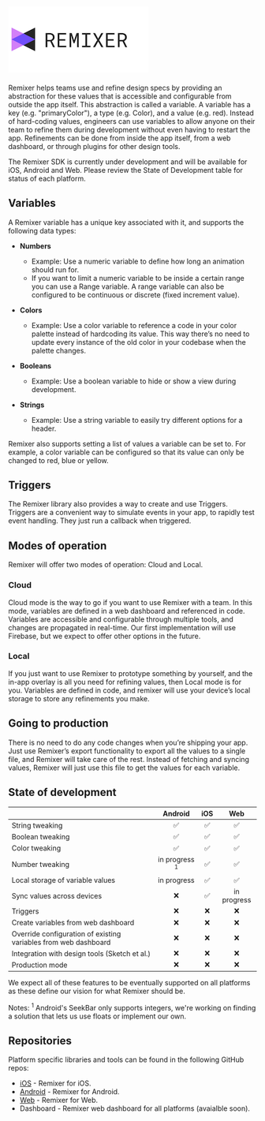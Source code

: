 ## ![remixer](docs/assets/lockup_remixer_icon_horizontal_dark.png)

Remixer helps teams use and refine design specs by providing an abstraction for these values that is accessible and configurable from outside the app itself. This abstraction is called a variable. A variable has a key (e.g. "primaryColor"), a type (e.g. Color), and a value (e.g. red). Instead of hard-coding values, engineers can use variables to allow anyone on their team to refine them during development without even having to restart the app. Refinements can be done from inside the app itself, from a web dashboard, or through plugins for other design tools.

The Remixer SDK is currently under development and will be available for iOS, Android and Web. Please review the State of Development table for status of each platform.

## Variables

A Remixer variable has a unique key associated with it, and supports the following data types:


- **Numbers** 
	- Example: Use a numeric variable to define how long an animation should run for.
	- If you want to limit a numeric variable to be inside a certain range you can use a Range variable. A range variable can also be configured to be continuous or discrete (fixed increment value).

- **Colors**
	- Example: Use a color variable to reference a code in your color palette instead of hardcoding its value. This way there’s no need to update every instance of the old color in your codebase when the palette changes.

- **Booleans**
	- Example: Use a boolean variable to hide or show a view during development.

- **Strings**
	- Example: Use a string variable to easily try different options for a header.

Remixer also supports setting a list of values a variable can be set to. For example, a color variable can be configured so that its value can only be changed to red, blue or yellow.

## Triggers

The Remixer library also provides a way to create and use Triggers. Triggers are a convenient way to simulate events in your app, to rapidly test event handling. They just run a callback when triggered.


## Modes of operation

Remixer will offer two modes of operation: Cloud and Local.

### Cloud

Cloud mode is the way to go if you want to use Remixer with a team. In this mode, variables are defined in a web dashboard and referenced in code. Variables are accessible and configurable through multiple tools, and changes are propagated in real-time. Our first implementation will use Firebase, but we expect to offer other options in the future.

### Local

If you just want to use Remixer to prototype something by yourself, and the in-app overlay is all you need for refining values, then Local mode is for you. Variables are defined in code, and remixer will use your device’s local storage to store any refinements you make.

## Going to production

There is no need to do any code changes when you’re shipping your app. Just use Remixer’s export functionality to export all the values to a single file, and Remixer will take care of the rest. Instead of fetching and syncing values, Remixer will just use this file to get the values for each variable.

## State of development

|                                                                 |   Android        | iOS |     Web     |
|-----------------------------------------------------------------|:----------------:|:---:|:-----------:|
| String tweaking                                                 |      ✅          | ✅  | ✅          |
| Boolean tweaking                                                |      ✅          | ✅  | ✅          |
| Color tweaking                                                  |      ✅          | ✅  | ✅          |
| Number tweaking                                                 | in progress <sup>1</sup>| ✅  | ✅          |
| Local storage of variable values                                | in progress      | ✅  | ✅          |
| Sync values across devices                                      | ❌               | ✅  | in progress |
| Triggers                                                        | ❌               | ❌  | ❌          |
| Create variables from web dashboard                             | ❌               | ❌  | ❌          |
| Override configuration of existing variables from web dashboard | ❌               | ❌  | ❌          |
| Integration with design tools (Sketch et al.)                   | ❌               | ❌  | ❌          |
| Production mode                                                 | ❌               | ❌  | ❌          |

We expect all of these features to be eventually supported on all platforms as these define our vision for what Remixer should be.

Notes: <sup>1</sup> Android's SeekBar only supports integers, we're working on finding a solution that lets us use floats or implement our own.

## Repositories

Platform specific libraries and tools can be found in the following GitHub repos:

- [iOS](https://github.com/material-foundation/material-remixer-ios) - Remixer for iOS.
- [Android](https://github.com/material-foundation/material-remixer-android) - Remixer for Android.
- [Web](https://github.com/material-foundation/material-remixer-web) - Remixer for Web.
- Dashboard - Remixer web dashboard for all platforms (avaialble soon).
